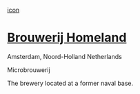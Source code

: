 [icon](../icons/Brouwerij_Homeland.jpeg)

# [Brouwerij Homeland](https://untappd.com/Homelandbrouwerij)

Amsterdam, Noord-Holland Netherlands

Microbrouwerij

The brewery located at a former naval base.
